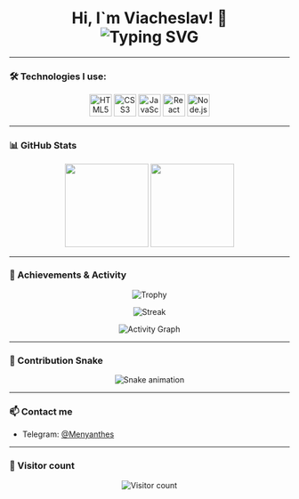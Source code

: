 <h1 align="center">
  Hi, I`m Viacheslav! 👋
  <br>
  <img src="https://readme-typing-svg.herokuapp.com?font=Fira+Code&duration=3000&pause=1000&color=F75C7E&width=435&lines=Fullstack+Developer+in+progress...;JavaScript%2C+React%2C+Node.js;Love+learning+and+building+cool+stuff" alt="Typing SVG" />
</h1>

---

### 🛠️ Technologies I use:

<p align="center">
  <img src="https://cdn.jsdelivr.net/gh/devicons/devicon/icons/html5/html5-original.svg" width="40" alt="HTML5"/>
  <img src="https://cdn.jsdelivr.net/gh/devicons/devicon/icons/css3/css3-original.svg" width="40" alt="CSS3"/>
  <img src="https://cdn.jsdelivr.net/gh/devicons/devicon/icons/javascript/javascript-original.svg" width="40" alt="JavaScript"/>
  <img src="https://cdn.jsdelivr.net/gh/devicons/devicon/icons/react/react-original.svg" width="40" alt="React"/>
  <img src="https://cdn.jsdelivr.net/gh/devicons/devicon/icons/nodejs/nodejs-original.svg" width="40" alt="Node.js"/>
</p>

---

### 📊 GitHub Stats

<p align="center">
  <img src="https://github-readme-stats.vercel.app/api?username=Viacheslav&show_icons=true&theme=radical" height="150" />
  <img src="https://github-readme-stats.vercel.app/api/top-langs/?username=Viacheslav&layout=compact&theme=radical" height="150" />
</p>

---

### 🏅 Achievements & Activity

<p align="center">
  <img src="https://github-profile-trophy.vercel.app/?username=Viacheslav&theme=radical&no-frame=true&no-bg=true&margin-w=4" alt="Trophy" />
</p>

<p align="center">
  <img src="https://github-readme-streak-stats.herokuapp.com/?user=Viacheslav&theme=radical&hide_border=true" alt="Streak" />
</p>

<p align="center">
  <img src="https://github-readme-activity-graph.cyclic.app/graph?username=Viacheslav&theme=dracula&hide_border=true" alt="Activity Graph" />
</p>

---

### 🐍 Contribution Snake

<p align="center">
  <img src="https://github.com/Viacheslav/Viacheslav/blob/output/github-contribution-grid-snake.svg" alt="Snake animation" />
</p>

---

### 📫 Contact me

- Telegram: [@Menyanthes](https://t.me/Menyanthes)

---

### 👀 Visitor count

<p align="center">
  <img src="https://komarev.com/ghpvc/?username=Viacheslav&style=flat-square&color=blue" alt="Visitor count" />
</p>
